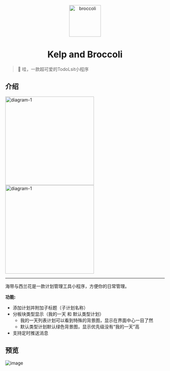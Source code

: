 <p align="center">
<img src="https://6f6e-on-line-1gqban3ba49e3d35-1302613116.tcb.qcloud.la/broccoli.png?sign=7b6211e60087fd8fb1909cca697cb0a3&t=1612709339" alt="broccoli" width="100">
</p>
<h1 align="center">Kelp and Broccoli</h1>

> 🍭 哇，一款超可爱的TodoLsit小程序

## 介绍
<img src="https://6f6e-on-line-1gqban3ba49e3d35-1302613116.tcb.qcloud.la/broccoli_2.png?sign=deb86a599c868c8f0aba3006853f19a6&t=1640626952" alt="diagram-1" width="280">
<img src="https://6f6e-on-line-1gqban3ba49e3d35-1302613116.tcb.qcloud.la/broccoli_3.png?sign=259f4e7b88e911421cbeb63c842d11de&t=1640624761" alt="diagram-1" width="280">

- - -

海带与西兰花是一款计划管理工具小程序，方便你的日常管理。

**功能:**

-   添加计划并附加子标题（子计划名称）
-   分板块类型显示（我的一天 和 默认类型计划）
    -   我的一天列表计划可以看到特殊的背景图，显示在界面中心一目了然
    -   默认类型计划默认绿色背景图，显示优先级没有“我的一天”高
-   支持定时推送消息

## 预览

![image](https://6f6e-on-line-1gqban3ba49e3d35-1302613116.tcb.qcloud.la/broccoli-logo.jpg?sign=20165c057e9630056a11128b1b740c08&t=1640626684)

